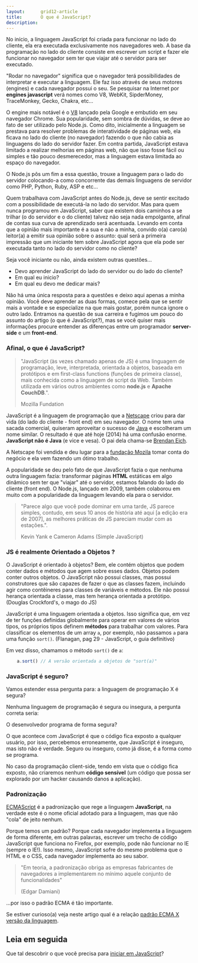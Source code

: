 ```yaml
---
layout:      grid12-article
title:       O que é JavaScript?
description: 
---
```


No início, a linguagem JavaScript foi criada para funcionar no lado do cliente, ela era executada exclusivamente nos 
navegadores web. A base da programação no lado do cliente consiste em escrever um script e fazer ele funcionar no
navegador sem ter que viajar até o servidor para ser executado.

"Rodar no navegador" significa que o navegador terá possibilidades de interpretar e executar a linguagem. Ele faz isso
através de seus motores (engines) e cada navegador possui o seu. Se pesquisar na Internet por __engines javascript__ verá
nomes como V8, WebKit, SipderMoney, TraceMonkey, Gecko, Chakra, etc...

O engine mais notável é o [V8](https://developers.google.com/v8/ "link-externo") lançado pela Google e embutido em seu navegador Chrome. Sua popularidade, sem sombra
de dúvidas, se deve ao fato de ser utilizado pelo Node.js. Como dito, inicialmente a linguagem se prestava para resolver
problemas de interatividade de páginas web, ela ficava no lado do cliente (no navegador) fazendo o que não cabia as
linguagens do lado do servidor fazer. Em contra partida, JavaScript estava limitado a realizar melhorias em páginas web,
não que isso fosse fácil ou simples e tão pouco desmerecedor, mas a linguagem estava limitada ao espaço do navegador.

O Node.js pôs um fim a essa questão, trouxe a linguagem para o lado do servidor colocando-a como concorrente das demais
linguagens de servidor como PHP, Python, Ruby, ASP e etc... 

Quem trabalhava com JavaScript antes do Node.js, deve se sentir excitado com a possibilidade de executá-la no lado do
servidor. Mas para quem nunca programou em JavaScript, saber que existem dois caminhos a se trilhar (o do servidor e o 
do cliente) talvez não seja nada empolgante, afinal de contas sua curva de aprendizado será acentuada. Levando em conta
que a opinião mais importante é a sua e não a minha, convido o(a) caro(a) leitor(a) a emitir sua opinião sobre o assunto:
qual será a primeira impressão que um iniciante tem sobre JavaScript agora que ela pode ser executada tanto no lado do
servidor como no cliente?

Seja você iniciante ou não, ainda existem outras questões...

- Devo aprender JavaScript do lado do servidor ou do lado do cliente?
- Em qual eu inicio?
- Em qual eu devo me dedicar mais?

Não há uma única resposta para a questões e deixo aqui apenas a minha opinião. Você deve aprender as duas formas, comece
pela que se sentir mais a vontade e se especialize na que mais gostar, porém nunca ignore o outro lado. Entramos na questão
de sua carreira e fugimos um pouco do assunto do artigo (o que é JavaScript?), mas se você quiser mais informações procure
entender as diferenças entre um programador __server-side__ e um __front-end__.


### Afinal, o que é JavaScript?

> "JavaScript (às vezes chamado apenas de JS) é uma linguagem de programação, leve, interpretada, orientada a objetos, 
> baseada em protótipos e em first-class functions (funções de primeira classe), mais conhecida como a linguagem de 
> script da Web. Também utilizada em vários outros ambientes como __node.js__ e __Apache CouchDB__.".
>
> Mozilla Fundation


JavaScript é a linguagem de programação que a [Netscape](http://pt.wikipedia.org/wiki/Netscape "link-externo") criou 
para dar vida (do lado do cliente - front end) em seu navegador. O nome tem uma sacada comercial, quiseram aproveitar o 
sucesso de [Java](http://www.oracle.com/br/technologies/java/overview/index.html "link-externo") e escolheram um nome similar.
O resultado é que até hoje (2014) há uma confusão enorme. __JavaScript não é Java__ (e vice e vesa). O pai dela chama-se
[Brendan Eich](http://en.wikipedia.org/wiki/Brendan_Eich "link-externo").

A Netscape foi vendida e deu lugar para a [fundação Mozila](https://www.mozilla.org/pt-BR/ "link-externo") tomar conta do
negócio e ela vem fazendo um ótimo trabalho.

A popularidade se deu pelo fato de que JavaScript fazia o que nenhuma outra linguagem fazia: transformar páginas __HTML__
estáticas em algo dinâmico sem ter que "viajar" até o servidor, estamos falando do lado do cliente (front end). O Node.js,
lançado em 2009, também colaborou em muito com a popularidade da linguagem levando ela para o servidor.

> "Parece algo que você pode dominar em uma tarde, JS parece simples, contudo, em seus 10 anos de história até aqui [a edição
> era de 2007], as melhores práticas de JS pareciam mudar com as estações.".
> 
> Kevin Yank e Cameron Adams (Simple JavaScript)



### JS é realmente Orientado a Objetos ?

O JavaScript é orientado à objetos? Bem, ele contém objetos que podem conter dados e métodos que agem sobre esses 
dados. Objetos podem conter outros objetos. O JavaScript não possui classes, mas possui construtores que são capazes 
de fazer o que as classes fazem, incluindo agir como contêineres para classes de variáveis e métodos. Ele não possui 
herança orientada a classe, mas tem herança orientada a protótipo.(Douglas Crockford's, o mago do JS)

JavaScript é uma linguagem orientada a objetos. Isso significa que, em vez de ter funções definidas globalmente para
operar em valores de vários tipos, os próprios tipos definem __métodos__ para trabalhar com valores. Para classificar
os elementos de um array `a`, por exemplo, não passamos `a` para uma função `sort()`. 
(Flanagan, pag 29 - JavaScript, o guia definitivo)

Em vez disso, chamamos o método `sort()` de `a`: 

```javascript
    a.sort() // A versão orientada a objetos de "sort(a)"
```



### JavaScript é seguro?

Vamos estender essa pergunta para: a linguagem de programação X é segura?

Nenhuma linguagem de programação é segura ou insegura, a pergunta correta seria:

O desenvolvedor programa de forma segura?

O que acontece com JavaScript é que o código fica exposto a qualquer usuário, por isso, percebemos erroneamente, que 
JavaScript é inseguro, mas isto não é verdade. Seguro ou inseguro, como já disse, é a forma como se programa.

No caso da programação client-side, tendo em vista que o código fica exposto, não criaremos nenhum __código sensível__
 (um código que possa ser explorado por um hacker causando danos a aplicação).


### Padronização

[ECMAScript](http://www.ecmascript.org/ "link-externo") é a padronização que rege a linguagem __JavaScript__, na verdade
este é o nome oficial adotado para a linguagem, mas que não "cola" de jeito nenhum. 

Porque temos um padrão? Porque cada navegador implementa a linguagem de forma diferente, em outras palavras, escrever um
trecho de código JavaScript que funciona no Firefox, por exemplo, pode não funcionar no IE (sempre o IE!). 
Isso mesmo, JavaScript sofre do mesmo problema que o HTML e o CSS, cada navegador implementa ao seu sabor. 

> "Em teoria, a padronização obriga as empresas fabricantes de navegadores a implementarem no mínimo aquele conjunto de
> funcionalidades" 
> 
> (Edgar Damiani)

...por isso o padrão ECMA é tão importante.

Se estiver curioso(a) veja neste artigo qual é a relação 
[padrão ECMA X versão da linguagem](https://developer.mozilla.org/pt-BR/docs/Web/JavaScript/Guide/JavaScript_Vis%C3%A3o_Geral#Relationship_between_JavaScript_Versions_and_ECMAScript_Editions "link-externo").



Leia em seguida
---

Que tal descobrir o que você precisa para [iniciar em JavaScript](/javascript/iniciando-com-javascript/)?
